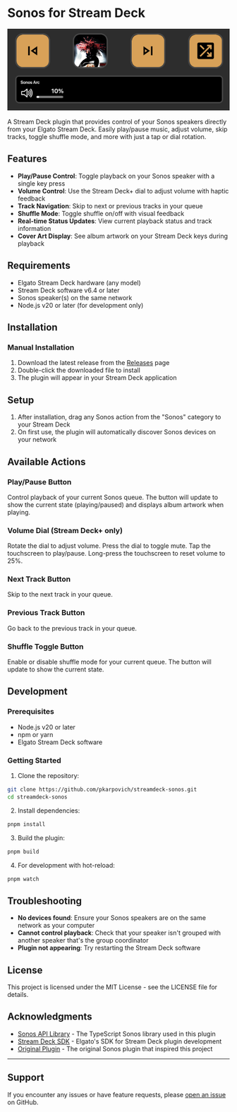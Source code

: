 # Sonos for Stream Deck

![Sonos for Stream Deck](./com.pavel-karpovich.sonos.sdPlugin/ui/preview.png)

A Stream Deck plugin that provides control of your Sonos speakers directly from your Elgato Stream Deck. Easily play/pause music, adjust volume, skip tracks, toggle shuffle mode, and more with just a tap or dial rotation.

## Features

- **Play/Pause Control**: Toggle playback on your Sonos speaker with a single key press
- **Volume Control**: Use the Stream Deck+ dial to adjust volume with haptic feedback
- **Track Navigation**: Skip to next or previous tracks in your queue
- **Shuffle Mode**: Toggle shuffle on/off with visual feedback
- **Real-time Status Updates**: View current playback status and track information
- **Cover Art Display**: See album artwork on your Stream Deck keys during playback

## Requirements

- Elgato Stream Deck hardware (any model)
- Stream Deck software v6.4 or later
- Sonos speaker(s) on the same network
- Node.js v20 or later (for development only)

## Installation

### Manual Installation

1. Download the latest release from the [Releases](https://github.com/pkarpovich/streamdeck-sonos/releases) page
2. Double-click the downloaded file to install
3. The plugin will appear in your Stream Deck application

## Setup

1. After installation, drag any Sonos action from the "Sonos" category to your Stream Deck
2. On first use, the plugin will automatically discover Sonos devices on your network

## Available Actions

### Play/Pause Button
Control playback of your current Sonos queue. The button will update to show the current state (playing/paused) and displays album artwork when playing.

### Volume Dial (Stream Deck+ only)
Rotate the dial to adjust volume. Press the dial to toggle mute. Tap the touchscreen to play/pause. Long-press the touchscreen to reset volume to 25%.

### Next Track Button
Skip to the next track in your queue.

### Previous Track Button
Go back to the previous track in your queue.

### Shuffle Toggle Button
Enable or disable shuffle mode for your current queue. The button will update to show the current state.

## Development

### Prerequisites
- Node.js v20 or later
- npm or yarn
- Elgato Stream Deck software

### Getting Started

1. Clone the repository:
```bash
git clone https://github.com/pkarpovich/streamdeck-sonos.git
cd streamdeck-sonos
```

2. Install dependencies:
```bash
pnpm install
```

3. Build the plugin:
```bash
pnpm build
```

4. For development with hot-reload:
```bash
pnpm watch
```

## Troubleshooting

- **No devices found**: Ensure your Sonos speakers are on the same network as your computer
- **Cannot control playback**: Check that your speaker isn't grouped with another speaker that's the group coordinator
- **Plugin not appearing**: Try restarting the Stream Deck software

## License

This project is licensed under the MIT License - see the LICENSE file for details.

## Acknowledgments

- [Sonos API Library](https://github.com/svrooij/node-sonos-ts) - The TypeScript Sonos library used in this plugin
- [Stream Deck SDK](https://docs.elgato.com/streamdeck/sdk/) - Elgato's SDK for Stream Deck plugin development
- [Original Plugin](https://github.com/GenericMale/streamdeck-sonos) - The original Sonos plugin that inspired this project

---

## Support

If you encounter any issues or have feature requests, please [open an issue](https://github.com/pkarpovich/streamdeck-sonos/issues) on GitHub.